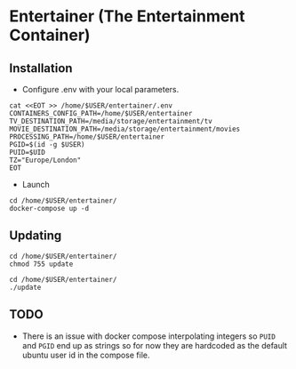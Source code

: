 Entertainer (The Entertainment Container)
=========

Installation
------------

* Configure .env with your local parameters.
```shell
cat <<EOT >> /home/$USER/entertainer/.env
CONTAINERS_CONFIG_PATH=/home/$USER/entertainer
TV_DESTINATION_PATH=/media/storage/entertainment/tv
MOVIE_DESTINATION_PATH=/media/storage/entertainment/movies
PROCESSING_PATH=/home/$USER/entertainer
PGID=$(id -g $USER)
PUID=$UID
TZ="Europe/London"
EOT
```

* Launch
```
cd /home/$USER/entertainer/
docker-compose up -d
```

Updating
------------

```
cd /home/$USER/entertainer/
chmod 755 update
```

```
cd /home/$USER/entertainer/
./update
```

TODO
------------

* There is an issue with docker compose interpolating integers so `PUID` and `PGID` end up as strings so for now they are hardcoded as the default ubuntu user id in the compose file.
